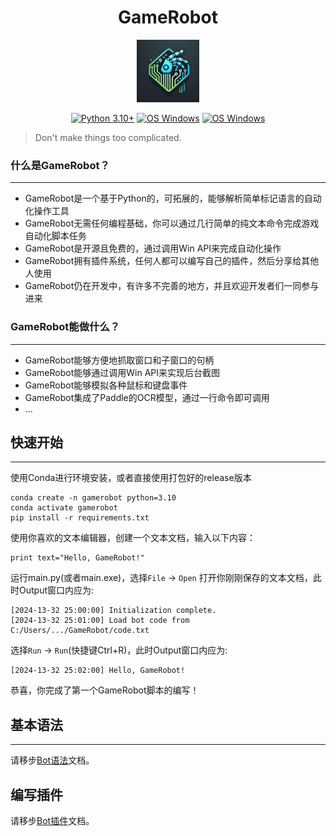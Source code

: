 <h1 align="center">GameRobot</h1>
<p align="center">
    <img height="100" width="100" src="doc/assets/icon.png">
</p>
<p align="center">
    <a href=""><img src="https://img.shields.io/badge/Python-3.10+-3776AB.svg" alt="Python 3.10+"></a>
    <a href=""><img src="https://img.shields.io/badge/OS-Windows-00A4EF.svg" alt="OS Windows"></a>
    <a href=""><img src="https://img.shields.io/badge/QQ group-285669805-1685A9.svg" alt="OS Windows"></a>
</p>

> Don't make things too complicated.



### 什么是GameRobot？
<hr>

 - GameRobot是一个基于Python的，可拓展的，能够解析简单标记语言的自动化操作工具
 - GameRobot无需任何编程基础，你可以通过几行简单的纯文本命令完成游戏自动化脚本任务
 - GameRobot是开源且免费的，通过调用Win API来完成自动化操作
 - GameRobot拥有插件系统，任何人都可以编写自己的插件，然后分享给其他人使用
 - GameRobot仍在开发中，有许多不完善的地方，并且欢迎开发者们一同参与进来

### GameRobot能做什么？
<hr>

 - GameRobot能够方便地抓取窗口和子窗口的句柄
 - GameRobot能够通过调用Win API来实现后台截图
 - GameRobot能够模拟各种鼠标和键盘事件
 - GameRobot集成了Paddle的OCR模型，通过一行命令即可调用
 - ...

## 快速开始
<hr>

使用Conda进行环境安装，或者直接使用打包好的release版本
```shell
conda create -n gamerobot python=3.10
conda activate gamerobot
pip install -r requirements.txt
```

使用你喜欢的文本编辑器，创建一个文本文档，输入以下内容：
```bot
print text="Hello, GameRobot!"
```
运行main.py(或者main.exe)，选择`File` -> `Open` 打开你刚刚保存的文本文档，此时Output窗口内应为:
```
[2024-13-32 25:00:00] Initialization complete. 
[2024-13-32 25:01:00] Load bot code from C:/Users/.../GameRobot/code.txt 
```
选择`Run` -> `Run`(快捷键Ctrl+R)，此时Output窗口内应为:
```
[2024-13-32 25:02:00] Hello, GameRobot!
```
恭喜，你完成了第一个GameRobot脚本的编写！
## 基本语法
<hr>

请移步[Bot语法](doc/bot%20syntax.md)文档。

## 编写插件
请移步[Bot插件](doc/bot%20plugin.md)文档。



    